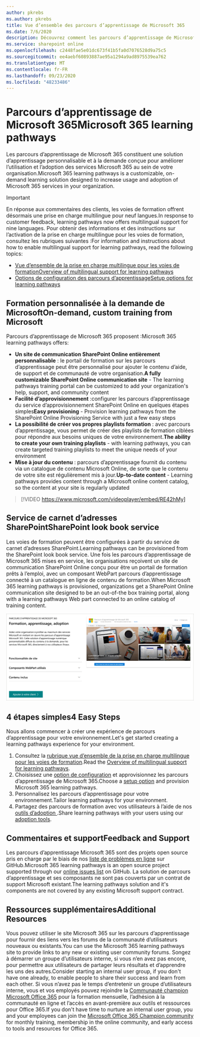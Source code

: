 ```yaml
---
author: pkrebs
ms.author: pkrebs
title: Vue d’ensemble des parcours d’apprentissage de Microsoft 365
ms.date: 7/6/2020
description: Découvrez comment les parcours d’apprentissage de Microsoft 365 peuvent accélérer l’utilisation et l’adoption des services Microsoft 365 au sein de votre organisation. Les parcours d’apprentissage incluent un composant WebPart SharePoint Online personnalisé et un site de formation modernes de communications SharePoint Online qui est facilement configuré pour votre locataire Microsoft 365.
ms.service: sharepoint online
ms.openlocfilehash: c2448fae5e01dc673f41b5fa0d7076528d9a75c5
ms.sourcegitcommit: ee4aebf60893887ae95a1294a9ad8975539ea762
ms.translationtype: MT
ms.contentlocale: fr-FR
ms.lasthandoff: 09/23/2020
ms.locfileid: "48233486"
---
```

# <a name="microsoft-365-learning-pathways"></a><span data-ttu-id="e7f77-104">Parcours d’apprentissage de Microsoft 365</span><span class="sxs-lookup"><span data-stu-id="e7f77-104">Microsoft 365 learning pathways</span></span> 
<span data-ttu-id="e7f77-105">Les parcours d’apprentissage de Microsoft 365 constituent une solution d’apprentissage personnalisable et à la demande conçue pour améliorer l’utilisation et l’adoption des services Microsoft 365 au sein de votre organisation.</span><span class="sxs-lookup"><span data-stu-id="e7f77-105">Microsoft 365 learning pathways is a customizable, on-demand learning solution designed to increase usage and adoption of Microsoft 365 services in your organization.</span></span>    

> [!IMPORTANT]
> <span data-ttu-id="e7f77-106">En réponse aux commentaires des clients, les voies de formation offrent désormais une prise en charge multilingue pour neuf langues.</span><span class="sxs-lookup"><span data-stu-id="e7f77-106">In response to customer feedback, learning pathways now offers multilingual support for nine languages.</span></span> <span data-ttu-id="e7f77-107">Pour obtenir des informations et des instructions sur l’activation de la prise en charge multilingue pour les voies de formation, consultez les rubriques suivantes :</span><span class="sxs-lookup"><span data-stu-id="e7f77-107">For information and instructions about how to enable multilingual support for learning pathways, read the following topics:</span></span> 
>- [<span data-ttu-id="e7f77-108">Vue d’ensemble de la prise en charge multilingue pour les voies de formation</span><span class="sxs-lookup"><span data-stu-id="e7f77-108">Overview of multilingual support for learning pathways</span></span>](custom_overview_ml.md) 
>- [<span data-ttu-id="e7f77-109">Options de configuration des parcours d’apprentissage</span><span class="sxs-lookup"><span data-stu-id="e7f77-109">Setup options for learning pathways</span></span>](custom_setupoptions.md)  

## <a name="on-demand-custom-training-from-microsoft"></a><span data-ttu-id="e7f77-110">Formation personnalisée à la demande de Microsoft</span><span class="sxs-lookup"><span data-stu-id="e7f77-110">On-demand, custom training from Microsoft</span></span>

<span data-ttu-id="e7f77-111">Parcours d’apprentissage de Microsoft 365 proposent :</span><span class="sxs-lookup"><span data-stu-id="e7f77-111">Microsoft 365 learning pathways offers:</span></span>

- <span data-ttu-id="e7f77-112">**Un site de communication SharePoint Online entièrement personnalisable** : le portail de formation sur les parcours d’apprentissage peut être personnalisé pour ajouter le contenu d’aide, de support et de communauté de votre organisation.</span><span class="sxs-lookup"><span data-stu-id="e7f77-112">**A fully customizable SharePoint Online communication site** - The learning pathways training portal can be customized to add your organization's help, support, and community content</span></span>
- <span data-ttu-id="e7f77-113">**Facilité d’approvisionnement** :configurer les parcours d’apprentissage du service d’approvisionnement SharePoint Online en quelques étapes simples</span><span class="sxs-lookup"><span data-stu-id="e7f77-113">**Easy provisioning** - Provision learning pathways from the SharePoint Online Provisioning Service with just a few easy steps</span></span>
- <span data-ttu-id="e7f77-114">**La possibilité de créer vos propres playlists formation** : avec parcours d’apprentissage, vous permet de créer des playlists de formation ciblées pour répondre aux besoins uniques de votre environnement.</span><span class="sxs-lookup"><span data-stu-id="e7f77-114">**The ability to create your own training playlists** - with learning pathways, you can create targeted training playlists to meet the unique needs of your environment</span></span>
- <span data-ttu-id="e7f77-115">**Mise à jour du contenu** : parcours d’apprentissage fournit du contenu via un catalogue de contenu Microsoft Online, de sorte que le contenu de votre site est régulièrement mis à jour.</span><span class="sxs-lookup"><span data-stu-id="e7f77-115">**Up-to-date content** - Learning pathways provides content through a Microsoft online content catalog, so the content at your site is regularly updated</span></span>

> [!VIDEO https://www.microsoft.com/videoplayer/embed/RE42hMy]

## <a name="sharepoint-look-book-service"></a><span data-ttu-id="e7f77-116">Service de carnet d’adresses SharePoint</span><span class="sxs-lookup"><span data-stu-id="e7f77-116">SharePoint look book service</span></span>
<span data-ttu-id="e7f77-117">Les voies de formation peuvent être configurées à partir du service de carnet d’adresses SharePoint.</span><span class="sxs-lookup"><span data-stu-id="e7f77-117">Learning pathways can be provisioned from the SharePoint look book service.</span></span> <span data-ttu-id="e7f77-118">Une fois les parcours d’apprentissage de Microsoft 365 mises en service, les organisations reçoivent un site de communication SharePoint Online conçu pour être un portail de formation prêts à l’emploi, avec un composant WebPart parcours d’apprentissage connecté à un catalogue en ligne de contenu de formation.</span><span class="sxs-lookup"><span data-stu-id="e7f77-118">When Microsoft 365 learning pathways is provisioned, organizations get a SharePoint Online communication site designed to be an out-of-the box training portal, along with a learning pathways Web part connected to an online catalog of training content.</span></span> 

![cg-provision.png](media/cg-provision.png)

## <a name="4-easy-steps"></a><span data-ttu-id="e7f77-120">4 étapes simples</span><span class="sxs-lookup"><span data-stu-id="e7f77-120">4 Easy Steps</span></span>
<span data-ttu-id="e7f77-121">Nous allons commencer à créer une expérience de parcours d’apprentissage pour votre environnement.</span><span class="sxs-lookup"><span data-stu-id="e7f77-121">Let's get started creating a learning pathways experience for your environment.</span></span>
1. <span data-ttu-id="e7f77-122">Consultez la [rubrique vue d’ensemble de la prise en charge multilingue pour les voies de formation](custom_overview_ml.md).</span><span class="sxs-lookup"><span data-stu-id="e7f77-122">Read the [Overview of multilingual support for learning pathways](custom_overview_ml.md).</span></span> 
2. <span data-ttu-id="e7f77-123">Choisissez une [option de configuration](custom_setupoptions.md) et approvisionnez les parcours d’apprentissage de Microsoft 365.</span><span class="sxs-lookup"><span data-stu-id="e7f77-123">Choose a [setup option](custom_setupoptions.md) and provision Microsoft 365 learning pathways.</span></span>  
3. <span data-ttu-id="e7f77-124">Personnalisez les parcours d’apprentissage pour votre environnement.</span><span class="sxs-lookup"><span data-stu-id="e7f77-124">Tailor learning pathways for your environment.</span></span>
4. <span data-ttu-id="e7f77-125">Partagez des parcours de formation avec vos utilisateurs à l’aide de nos [outils d’adoption ](driveadoption.md).</span><span class="sxs-lookup"><span data-stu-id="e7f77-125">Share learning pathways with your users using our [adoption tools](driveadoption.md).</span></span>

## <a name="feedback-and-support"></a><span data-ttu-id="e7f77-126">Commentaires et support</span><span class="sxs-lookup"><span data-stu-id="e7f77-126">Feedback and Support</span></span>

<span data-ttu-id="e7f77-127">Les parcours d’apprentissage Microsoft 365 sont des projets open source pris en charge par le biais de nos [liste de problèmes en ligne](https://aka.ms/CustomLearningHelp) sur GitHub.</span><span class="sxs-lookup"><span data-stu-id="e7f77-127">Microsoft 365 learning pathways is an open source project supported through our [online issues list](https://aka.ms/CustomLearningHelp) on GitHub.</span></span> <span data-ttu-id="e7f77-128">La solution de parcours d’apprentissage et ses composants ne sont pas couverts par un contrat de support Microsoft existant.</span><span class="sxs-lookup"><span data-stu-id="e7f77-128">The learning pathways solution and it's components are not covered by any existing Microsoft support contract.</span></span>  

## <a name="additional-resources"></a><span data-ttu-id="e7f77-129">Ressources supplémentaires</span><span class="sxs-lookup"><span data-stu-id="e7f77-129">Additional Resources</span></span>
<span data-ttu-id="e7f77-130">Vous pouvez utiliser le site Microsoft 365 sur les parcours d’apprentissage pour fournir des liens vers les forums de la communauté d’utilisateurs nouveaux ou existants.</span><span class="sxs-lookup"><span data-stu-id="e7f77-130">You can use the Microsoft 365 learning pathways site to provide links to any new or existing user community forums.</span></span> <span data-ttu-id="e7f77-131">Songez à démarrer un groupe d’utilisateurs interne, si vous n’en avez pas encore, pour permettre aux utilisateurs de partager leurs résultats et d’apprendre les uns des autres.</span><span class="sxs-lookup"><span data-stu-id="e7f77-131">Consider starting an internal user group, if you don't have one already, to enable people to share their success and learn from each other.</span></span>  <span data-ttu-id="e7f77-132">Si vous n’avez pas le temps d’entretenir un groupe d’utilisateurs interne, vous et vos employés pouvez rejoindre la [Communauté champion Microsoft Office 365](https://aka.ms/O365Champions) pour la formation mensuelle, l’adhésion à la communauté en ligne et l’accès en avant-première aux outils et ressources pour Office 365.</span><span class="sxs-lookup"><span data-stu-id="e7f77-132">If you don't have time to nurture an internal user group, you and your employees can join the [Microsoft Office 365 Champion community](https://aka.ms/O365Champions) for monthly training, membership in the online community, and early access to tools and resources for Office 365.</span></span>